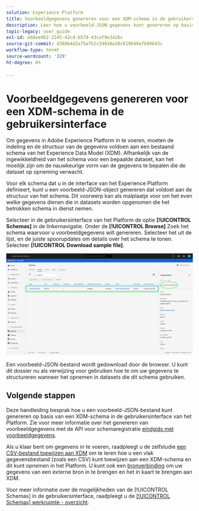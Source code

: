 ```yaml
---
solution: Experience Platform
title: Voorbeeldgegevens genereren voor een XDM-schema in de gebruikersinterface
description: Leer hoe u voorbeeld-JSON-gegevens kunt genereren op basis van een bestaand schema in de Adobe Experience Platform-gebruikersinterface.
topic-legacy: user guide
exl-id: e60eedb2-2245-42cd-b574-43caf9e3426c
source-git-commit: d380b4d2a75efb1c34010a30c619649a7b99643c
workflow-type: tm+mt
source-wordcount: '329'
ht-degree: 0%

---
```


# Voorbeeldgegevens genereren voor een XDM-schema in de gebruikersinterface

Om gegevens in Adobe Experience Platform in te voeren, moeten de indeling en de structuur van de gegevens voldoen aan een bestaand schema van het Experience Data Model (XDM). Afhankelijk van de ingewikkeldheid van het schema voor een bepaalde dataset, kan het moeilijk zijn om de nauwkeurige vorm van de gegevens te bepalen die de dataset op opneming verwacht.

Voor elk schema dat u in de interface van het Experience Platform definieert, kunt u een voorbeeld-JSON-object genereren dat voldoet aan de structuur van het schema. Dit voorwerp kan als malplaatje voor om het even welke gegevens dienen die in datasets worden opgenomen die het betrokken schema in dienst nemen.

Selecteer in de gebruikersinterface van het Platform de optie **[!UICONTROL Schemas]** in de linkernavigatie. Onder de **[!UICONTROL Browse]** Zoek het schema waarvoor u voorbeeldgegevens wilt genereren. Selecteer het uit de lijst, en de juiste spoorupdates om details over het schema te tonen. Selecteer **[!UICONTROL Download sample file]**.

![](../images/ui/sample/sample-data.png)

Een voorbeeld-JSON-bestand wordt gedownload door de browser. U kunt dit dossier nu als verwijzing voor gebruiken hoe te om uw gegevens te structureren wanneer het opnemen in datasets die dit schema gebruiken.

## Volgende stappen

Deze handleiding besprak hoe u een voorbeeld-JSON-bestand kunt genereren op basis van een XDM-schema in de gebruikersinterface van het Platform. Zie voor meer informatie over het genereren van voorbeeldgegevens met de API voor schemaregistratie [eindgids met voorbeeldgegevens](../api/sample-data.md).

Als u klaar bent om gegevens in te voeren, raadpleegt u de zelfstudie [een CSV-bestand toewijzen aan XDM](../../ingestion/tutorials/map-csv/overview.md) om te leren hoe u een vlak gegevensbestand (zoals een CSV) kunt toewijzen aan een XDM-schema en dit kunt opnemen in het Platform. U kunt ook een [bronverbinding](../../sources/home.md) om uw gegevens van een externe bron in te brengen en het in kaart te brengen aan XDM.

Voor meer informatie over de mogelijkheden van de [!UICONTROL Schemas] in de gebruikersinterface, raadpleegt u de [[!UICONTROL Schemas] werkruimte - overzicht](./overview.md).
